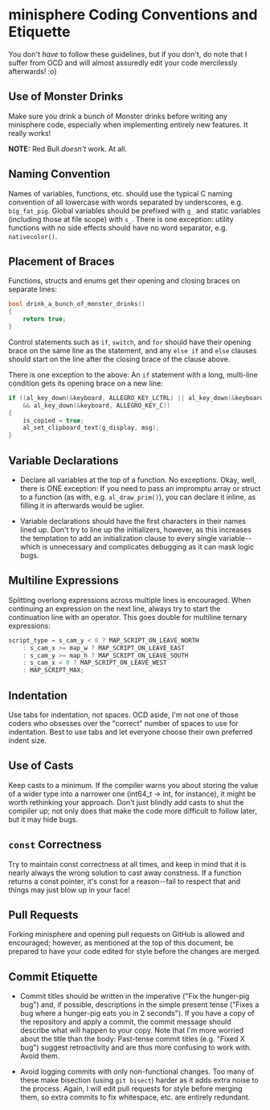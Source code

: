 minisphere Coding Conventions and Etiquette
===========================================

You don't *have* to follow these guidelines, but if you don't, do note that I
suffer from OCD and will almost assuredly edit your code mercilessly afterwards!
:o) 

Use of Monster Drinks
---------------------

Make sure you drink a bunch of Monster drinks before writing any minisphere
code, especially when implementing entirely new features.  It really works!

**NOTE:** Red Bull *doesn't* work.  At all.

Naming Convention
-----------------

Names of variables, functions, etc. should use the typical C naming convention
of all lowercase with words separated by underscores, e.g. `big_fat_pig`.
Global variables should be prefixed with `g_` and static variables (including
those at file scope) with `s_`. There is one exception: utility functions with
no side effects should have no word separator, e.g. `nativecolor()`.

Placement of Braces
-------------------

Functions, structs and enums get their opening and closing braces on separate
lines:

```c
bool drink_a_bunch_of_monster_drinks()
{
    return true;
}
```

Control statements such as `if`, `switch`, and `for` should have their opening
brace on the same line as the statement, and any `else if` and `else` clauses
should start on the line after the closing brace of the clause above.

There is one exception to the above: An `if` statement with a long, multi-line
condition gets its opening brace on a new line:

```c
if ((al_key_down(&keyboard, ALLEGRO_KEY_LCTRL) || al_key_down(&keyboard, ALLEGRO_KEY_RCTRL))
    && al_key_down(&keyboard, ALLEGRO_KEY_C))
{
    is_copied = true;
    al_set_clipboard_text(g_display, msg);
}
```

Variable Declarations
---------------------

* Declare all variables at the top of a function. No exceptions. Okay, well,
  there is ONE exception: If you need to pass an impromptu array or struct to a
  function (as with, e.g. `al_draw_prim()`), you can declare it inline, as
  filling it in afterwards would be uglier.

* Variable declarations should have the first characters in their names lined
  up. Don't try to line up the initializers, however, as this increases the
  temptation to add an initialization clause to every single variable--which is
  unnecessary and complicates debugging as it can mask logic bugs.

Multiline Expressions
---------------------

Splitting overlong expressions across multiple lines is encouraged. When
continuing an expression on the next line, always try to start the continuation
line with an operator. This goes double for multiline ternary expressions:

```c
script_type = s_cam_y < 0 ? MAP_SCRIPT_ON_LEAVE_NORTH
    : s_cam_x >= map_w ? MAP_SCRIPT_ON_LEAVE_EAST
    : s_cam_y >= map_h ? MAP_SCRIPT_ON_LEAVE_SOUTH
    : s_cam_x < 0 ? MAP_SCRIPT_ON_LEAVE_WEST
    : MAP_SCRIPT_MAX;
```

Indentation
-----------

Use tabs for indentation, not spaces. OCD aside, I'm not one of those coders who
obsesses over the "correct" number of spaces to use for indentation. Best to use
tabs and let everyone choose their own preferred indent size.

Use of Casts
------------

Keep casts to a minimum. If the compiler warns you about storing the value of a
wider type into a narrower one (int64_t -> int, for instance), it might be worth
rethinking your approach.  Don't just blindly add casts to shut the compiler up;
not only does that make the code more difficult to follow later, but it may hide
bugs.

`const` Correctness
-------------------

Try to maintain const correctness at all times, and keep in mind that it is
nearly always the wrong solution to cast away constness. If a function returns a
const pointer, it's const for a reason--fail to respect that and things may just
blow up in your face!

Pull Requests
-------------

Forking minisphere and opening pull requests on GitHub is allowed and
encouraged; however, as mentioned at the top of this document, be prepared to
have your code edited for style before the changes are merged.

Commit Etiquette
----------------

* Commit titles should be written in the imperative ("Fix the hunger-pig bug")
  and, if possible, descriptions in the simple present tense ("Fixes a bug where
  a hunger-pig eats you in 2 seconds"). If you have a copy of the repository and
  apply a commit, the commit message should describe what will happen to your
  copy. Note that I'm more worried about the title than the body: Past-tense
  commit titles (e.g. "Fixed X bug") suggest retroactivity and are thus more
  confusing to work with. Avoid them.

* Avoid logging commits with only non-functional changes. Too many of these make
  bisection (using `git bisect`) harder as it adds extra noise to the process.
  Again, I will edit pull requests for style before merging them, so extra
  commits to fix whitespace, etc. are entirely redundant.
